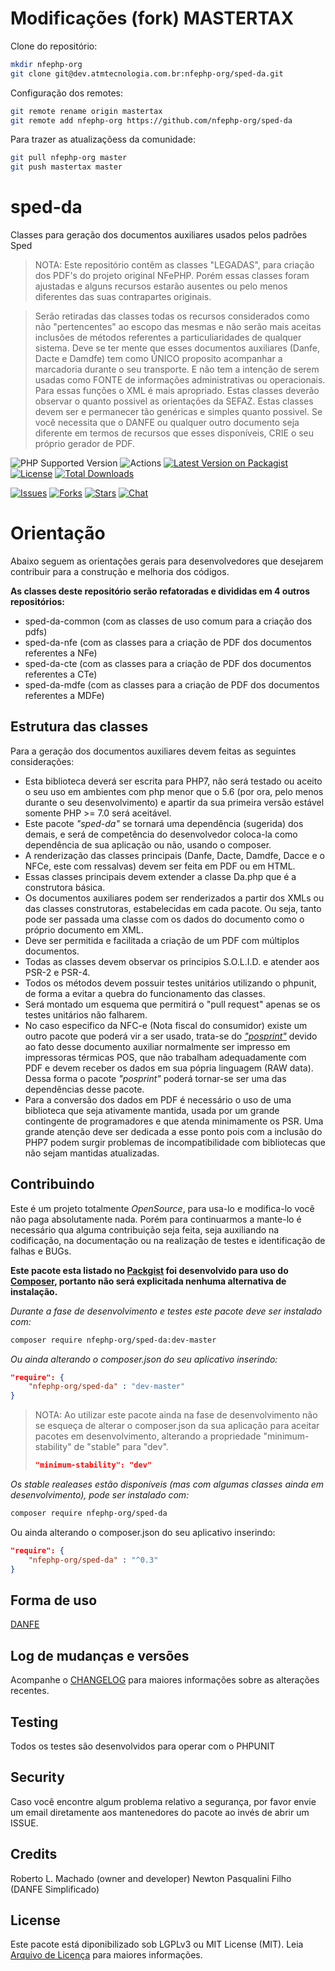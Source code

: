 # Modificações (fork) MASTERTAX
Clone do repositório:

```bash
mkdir nfephp-org
git clone git@dev.atmtecnologia.com.br:nfephp-org/sped-da.git
```

Configuração dos remotes:

```bash
git remote rename origin mastertax
git remote add nfephp-org https://github.com/nfephp-org/sped-da
```

Para trazer as atualizaçõess da comunidade:

```bash
git pull nfephp-org master
git push mastertax master
```

# sped-da

Classes para geração dos documentos auxiliares usados pelos padrões Sped

> NOTA: Este repositório contêm as classes "LEGADAS", para criação dos PDF's do projeto original NFePHP.
> Porém essas classes foram ajustadas e alguns recursos estarão ausentes ou pelo menos diferentes das suas contrapartes originais.

> Serão retiradas das classes todas os recursos considerados como não "pertencentes" ao escopo das mesmas e não serão mais aceitas inclusões de métodos referentes a particuliaridades de qualquer sistema.
> Deve se ter mente que esses documentos auxiliares (Danfe, Dacte e Damdfe) tem como ÚNICO proposito acompanhar a marcadoria durante o seu transporte. E não tem a intenção de serem usadas como FONTE de informações administrativas ou operacionais. Para essas funções o XML é mais apropriado.
> Estas classes deverão observar o quanto possivel as orientações da SEFAZ.
> Estas classes devem ser e permanecer tão genéricas e simples quanto possivel.
> Se você necessita que o DANFE ou qualquer outro documento seja diferente em termos de recursos que esses disponíveis, CRIE o seu próprio gerador de PDF.

![PHP Supported Version][ico-php]
![Actions](https://github.com/nfephp-org/sped-da/actions/workflows/ci.yml/badge.svg)
[![Latest Version on Packagist][ico-version]][link-packagist]
[![License][ico-license]][link-packagist]
[![Total Downloads][ico-downloads]][link-downloads]

[![Issues][ico-issues]][link-issues]
[![Forks][ico-forks]][link-forks]
[![Stars][ico-stars]][link-stars]
[![Chat][ico-gitter]][link-gitter]


# Orientação

Abaixo seguem as orientações gerais para desenvolvedores que desejarem contribuir para a construção e melhoria dos códigos.

**As classes deste repositório serão refatoradas e divididas em 4 outros repositórios:**

- sped-da-common (com as classes de uso comum para a criação dos pdfs)
- sped-da-nfe (com as classes para a criação de PDF dos documentos referentes a NFe)
- sped-da-cte (com as classes para a criação de PDF dos documentos referentes a CTe)
- sped-da-mdfe (com as classes para a criação de PDF dos documentos referentes a MDFe)

## Estrutura das classes

Para a geração dos documentos auxiliares devem feitas as seguintes considerações:

* Esta biblioteca deverá ser escrita para PHP7, não será testado ou aceito o seu uso em ambientes com php menor que o 5.6 (por ora, pelo menos durante o seu desenvolvimento) e apartir da sua primeira versão estável somente PHP >= 7.0 será aceitável.
* Este pacote *"sped-da"* se tornará uma dependência (sugerida) dos demais, e será de competência do desenvolvedor coloca-la como dependência de sua aplicação ou não, usando o composer.
* A renderização das classes principais (Danfe, Dacte, Damdfe, Dacce e o NFCe, este com ressalvas) devem ser feita em PDF ou em HTML.
* Essas classes principais devem extender a classe Da.php que é a construtora básica.
* Os documentos auxiliares podem ser renderizados a partir dos XMLs ou das classes construtoras, estabelecidas em cada pacote. Ou seja, tanto pode ser passada uma classe com os dados do documento como o próprio documento em XML.
* Deve ser permitida e facilitada a criação de um PDF com múltiplos documentos.
* Todas as classes devem observar os principios S.O.L.I.D. e atender aos PSR-2 e PSR-4.
* Todos os métodos devem possuir testes unitários utilizando o phpunit, de forma a evitar a quebra do funcionamento das classes.
* Será montado um esquema que permitirá o "pull request" apenas se os testes unitários não falharem.
* No caso especifico da NFC-e (Nota fiscal do consumidor) existe um outro pacote que poderá vir a ser usado, trata-se do [*"posprint"*](https://github.com/nfephp-org/posprint) devido ao fato desse documento auxiliar normalmente ser impresso em impressoras térmicas POS, que não trabalham adequadamente com PDF e devem receber os dados em sua pópria linguagem (RAW data). Dessa forma o pacote *"posprint"* poderá tornar-se ser uma das dependências desse pacote.
* Para a conversão dos dados em PDF é necessário o uso de uma biblioteca que seja ativamente mantida, usada por um grande contingente de programadores e que atenda minimamente os PSR. Uma grande atenção deve ser dedicada a esse ponto pois com a inclusão do PHP7 podem surgir problemas de incompatibilidade com bibliotecas que não sejam mantidas atualizadas.

## Contribuindo
Este é um projeto totalmente *OpenSource*, para usa-lo e modifica-lo você não paga absolutamente nada. Porém para continuarmos a mante-lo é necessário qua alguma contribuição seja feita, seja auxiliando na codificação, na documentação ou na realização de testes e identificação de falhas e BUGs.

**Este pacote esta listado no [Packgist](https://packagist.org/) foi desenvolvido para uso do [Composer](https://getcomposer.org/), portanto não será explicitada nenhuma alternativa de instalação.**

*Durante a fase de desenvolvimento e testes este pacote deve ser instalado com:*
```bash
composer require nfephp-org/sped-da:dev-master
```

*Ou ainda alterando o composer.json do seu aplicativo inserindo:*
```json
"require": {
    "nfephp-org/sped-da" : "dev-master"
}
```

> NOTA: Ao utilizar este pacote ainda na fase de desenvolvimento não se esqueça de alterar o composer.json da sua aplicação para aceitar pacotes em desenvolvimento, alterando a propriedade "minimum-stability" de "stable" para "dev".
> ```json
> "minimum-stability": "dev"
> ```

*Os stable realeases estão disponíveis (mas com algumas classes ainda em desenvolvimento), pode ser instalado com:*
```bash
composer require nfephp-org/sped-da
```
Ou ainda alterando o composer.json do seu aplicativo inserindo:
```json
"require": {
    "nfephp-org/sped-da" : "^0.3"
}
```

## Forma de uso
[DANFE](docs/DANFE.md)

## Log de mudanças e versões
Acompanhe o [CHANGELOG](CHANGELOG.md) para maiores informações sobre as alterações recentes.

## Testing

Todos os testes são desenvolvidos para operar com o PHPUNIT

## Security

Caso você encontre algum problema relativo a segurança, por favor envie um email diretamente aos mantenedores do pacote ao invés de abrir um ISSUE.

## Credits

Roberto L. Machado (owner and developer)
Newton Pasqualini Filho (DANFE Simplificado)

## License

Este pacote está diponibilizado sob LGPLv3 ou MIT License (MIT). Leia  [Arquivo de Licença](LICENSE) para maiores informações.

[ico-php]: https://img.shields.io/packagist/php-v/nfephp-org/sped-da
[ico-stars]: https://img.shields.io/github/stars/nfephp-org/sped-nfe.svg?style=flat-square
[ico-forks]: https://img.shields.io/github/forks/nfephp-org/sped-da.svg?style=flat-square
[ico-issues]: https://img.shields.io/github/issues/nfephp-org/sped-da.svg?style=flat-square
[ico-downloads]: https://img.shields.io/packagist/dt/nfephp-org/sped-da.svg?style=flat-square
[ico-version]: https://img.shields.io/packagist/v/nfephp-org/sped-da.svg?style=flat-square
[ico-license]: https://poser.pugx.org/nfephp-org/nfephp/license.svg?style=flat-square
[ico-gitter]: https://img.shields.io/badge/GITTER-4%20users%20online-green.svg?style=flat-square


[link-packagist]: https://packagist.org/packages/nfephp-org/sped-da
[link-downloads]: https://packagist.org/packages/nfephp-org/sped-da
[link-author]: https://github.com/nfephp-org
[link-issues]: https://github.com/nfephp-org/sped-da/issues
[link-forks]: https://github.com/nfephp-org/sped-da/network
[link-stars]: https://github.com/nfephp-org/sped-da/stargazers
[link-gitter]: https://gitter.im/nfephp-org/sped-da?utm_source=badge&utm_medium=badge&utm_campaign=pr-badge&utm_content=badge
